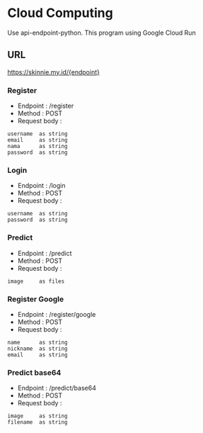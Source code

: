 # Cloud Computing
Use api-endpoint-python. This program using Google Cloud Run

## URL

https://skinnie.my.id/{endpoint}

### Register

* Endpoint  : /register
* Method    : POST
* Request body :

```
username  as string
email     as string
nama      as string
password  as string
```

### Login

* Endpoint  : /login
* Method    : POST
* Request body :

```
username  as string
password  as string
```

### Predict

* Endpoint  : /predict
* Method    : POST
* Request body :

```
image     as files
```

### Register Google

* Endpoint  : /register/google
* Method    : POST
* Request body :

```
name      as string
nickname  as string
email     as string
```

### Predict base64

* Endpoint  : /predict/base64
* Method    : POST
* Request body :

```
image     as string
filename  as string
```
